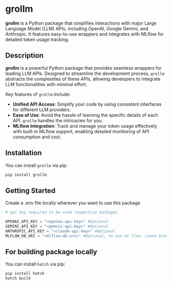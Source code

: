 # grollm

**grollm** is a Python package that simplifies interactions with major Large Language Model (LLM) APIs, including OpenAI, Google Gemini, and Anthropic. It features easy-to-use wrappers and integrates with MLflow for detailed token usage tracking.

## Description

**grollm** is a powerful Python package that provides seamless wrappers for leading LLM APIs. Designed to streamline the development process, `grollm` abstracts the complexities of these APIs, allowing developers to integrate LLM functionalities with minimal effort.

Key features of `grollm` include:

- **Unified API Access**: Simplify your code by using consistent interfaces for different LLM providers.
- **Ease of Use**: Avoid the hassle of learning the specific details of each API. `grollm` handles the intricacies for you.
- **MLflow Integration**: Track and manage your token usage effectively with built-in MLflow support, enabling detailed monitoring of API consumption and cost.

## Installation

You can install `grollm` via pip:

```python
pip install grollm
```

## Getting Started

Create a .env file locally wherever you want to use this package

```python
# api key required to be used respective packages

OPENAI_API_KEY = "<openai-api-key>" #Optional
GEMINI_API_KEY = "<gemini-api-key>" #Optional
ANTHROPIC_API_KEY = "<claude-api-key>" #Optional
MLFLOW_DB_URI = "<mlflow-db-uri>" #Optional, to use ml flow. Leave blank if not required. Ex sqlite:///logs/mlflow.db
```
## For building package locally

You can install `hatch` via pip:

```python
pip install hatch
hatch build
```
